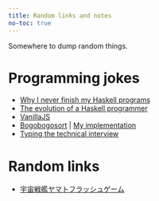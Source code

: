 ```yaml
---
title: Random links and notes
no-toc: true
---
```


Somewhere to dump random things.

# Programming jokes

* [Why I never finish my Haskell programs](https://blog.plover.com/2018/09/03/)
* [The evolution of a Haskell programmer](https://www.willamette.edu/~fruehr/haskell/evolution.html)
* [VanillaJS](http://vanilla-js.com/)
* [Bogobogosort](https://www.dangermouse.net/esoteric/bogobogosort.html) |
  [My implementation](https://gist.github.com/chuahou/0b14aad4f7f8c226148c3ea6fa8c6f7a)
* [Typing the technical interview](https://aphyr.com/posts/342-typing-the-technical-interview)

# Random links

* [宇宙戦艦ヤマトフラッシュゲーム](http://www.yamato.free.fr/game/index.php)
